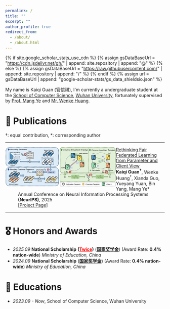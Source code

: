```yaml
---
permalink: /
title: ""
excerpt: ""
author_profile: true
redirect_from: 
  - /about/
  - /about.html
---
```


<link rel="stylesheet" href="../assets/css/about.css">


{% if site.google_scholar_stats_use_cdn %}
{% assign gsDataBaseUrl = "https://cdn.jsdelivr.net/gh/" | append: site.repository | append: "@" %}
{% else %}
{% assign gsDataBaseUrl = "https://raw.githubusercontent.com/" | append: site.repository | append: "/" %}
{% endif %}
{% assign url = gsDataBaseUrl | append: "google-scholar-stats/gs_data_shieldsio.json" %}

<span class='anchor' id='about-me'></span>

My name is Kaiqi Guan (官恺祺), I'm currently a undergraduate student at the [School of Computer Science](https://cs.whu.edu.cn/), [Wuhan University](https://www.whu.edu.cn/), fortunately supervised by [Prof. Mang Ye](https://marswhu.github.io/index.html) and [Mr. Wenke Huang](https://scholar.google.com/citations?hl=zh-CN&user=aFoCI3MAAAAJ).


# 📃 Publications

&dagger;: equal contribution, *: corresponding author

<hr>

<dl>
  <dt><img align="left" width="350" src="../images/publications/FedPW_NeurIPS25.png" alt="FedPW"></dt>
  <dd><a href="" class="publication-title">Rethinking Fair Federated Learning from Parameter and Client View</a></dd>
  <dd><strong>Kaiqi Guan<sup>&dagger;</sup></strong>, Wenke Huang<sup>&dagger;</sup>, Xianda Guo, Yueyang Yuan, Bin Yang, Mang Ye*</dd>
  <dd>Annual Conference on Neural Information Processing Systems <strong>(NeurIPS)</strong>, 2025</dd>
  <dd><a href="https://github.com/guankaiqi/FedPW">[Project Page]</a></dd>
</dl>

<hr>

# 🎖 Honors and Awards
- *2025.09* **National Scholarship** **(<u style="color: red;">Twice</u>)** (**<u>国家奖学金</u>**) (Award Rate: <strong>0.4% nation-wide</strong>) *Ministry of Education, China* 
- *2024.09* **National Scholarship** (**<u>国家奖学金</u>**) (Award Rate: <strong>0.4% nation-wide</strong>) *Ministry of Education, China* 

# 📖 Educations
- *2023.09 - Now*, School of Computer Science, Wuhan University
